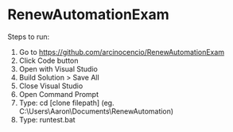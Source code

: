 # RenewAutomationExam

Steps to run:
1. Go to https://github.com/arcinocencio/RenewAutomationExam
2. Click Code button
3. Open with Visual Studio
4. Build Solution > Save All
4. Close Visual Studio
5. Open Command Prompt
6. Type: cd [clone filepath] (eg. C:\Users\Aaron\Documents\RenewAutomation)
7. Type: runtest.bat
